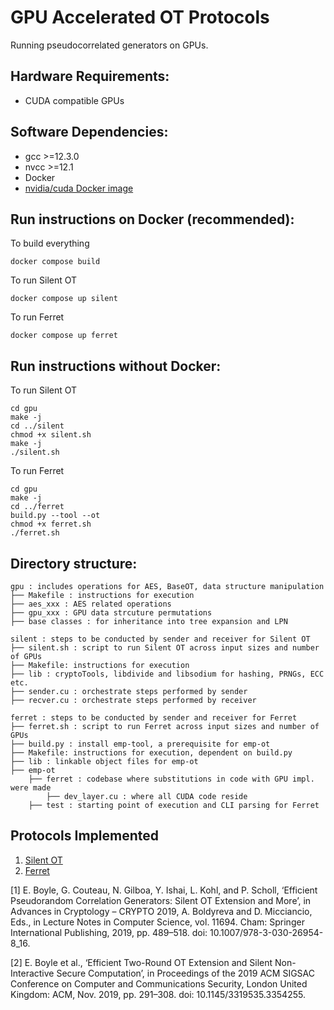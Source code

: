 # GPU Accelerated OT Protocols

Running pseudocorrelated generators on GPUs.

## Hardware Requirements:
* CUDA compatible GPUs

## Software Dependencies:
* gcc >=12.3.0
* nvcc >=12.1
* Docker
* [nvidia/cuda Docker image](https://hub.docker.com/r/nvidia/cuda/)

## Run instructions on Docker (recommended):
To build everything
```
docker compose build
```
To run Silent OT
```
docker compose up silent
```

To run Ferret
```
docker compose up ferret
```

## Run instructions without Docker:
To run Silent OT
```
cd gpu
make -j
cd ../silent
chmod +x silent.sh
make -j
./silent.sh
```

To run Ferret
```
cd gpu
make -j
cd ../ferret
build.py --tool --ot
chmod +x ferret.sh
./ferret.sh
```

## Directory structure:
```
gpu : includes operations for AES, BaseOT, data structure manipulation
├── Makefile : instructions for execution
├── aes_xxx : AES related operations
├── gpu_xxx : GPU data strcuture permutations
├── base classes : for inheritance into tree expansion and LPN

silent : steps to be conducted by sender and receiver for Silent OT
├── silent.sh : script to run Silent OT across input sizes and number of GPUs
├── Makefile: instructions for execution
├── lib : cryptoTools, libdivide and libsodium for hashing, PRNGs, ECC etc.
├── sender.cu : orchestrate steps performed by sender
├── recver.cu : orchestrate steps performed by receiver

ferret : steps to be conducted by sender and receiver for Ferret
├── ferret.sh : script to run Ferret across input sizes and number of GPUs
├── build.py : install emp-tool, a prerequisite for emp-ot
├── Makefile: instructions for execution, dependent on build.py
├── lib : linkable object files for emp-ot
├── emp-ot
    ├── ferret : codebase where substitutions in code with GPU impl. were made
        ├── dev_layer.cu : where all CUDA code reside
    ├── test : starting point of execution and CLI parsing for Ferret
```

## Protocols Implemented

1. [Silent OT](https://github.com/osu-crypto/libOTe)
2. [Ferret](https://github.com/emp-toolkit/emp-ot)

[1] E. Boyle, G. Couteau, N. Gilboa, Y. Ishai, L. Kohl, and P. Scholl, ‘Efficient Pseudorandom Correlation Generators: Silent OT Extension and More’, in Advances in Cryptology – CRYPTO 2019, A. Boldyreva and D. Micciancio, Eds., in Lecture Notes in Computer Science, vol. 11694. Cham: Springer International Publishing, 2019, pp. 489–518. doi: 10.1007/978-3-030-26954-8_16.

[2] E. Boyle et al., ‘Efficient Two-Round OT Extension and Silent Non-Interactive Secure Computation’, in Proceedings of the 2019 ACM SIGSAC Conference on Computer and Communications Security, London United Kingdom: ACM, Nov. 2019, pp. 291–308. doi: 10.1145/3319535.3354255.
